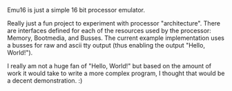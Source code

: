 Emu16 is just a simple 16 bit processor emulator. 

Really just a fun project to experiment with processor "architecture". There are interfaces defined for each of the resources used by the processor: Memory, Bootmedia, and Busses. The current example implementation uses a busses for raw and ascii tty output (thus enabling the output "Hello, World!"). 

I really am not a huge fan of "Hello, World!" but based on the amount of work it would take to write a more complex program, I thought that would be a decent demonstration. :)
